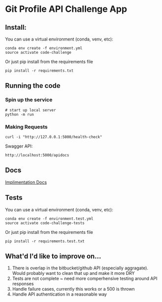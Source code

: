# Git Profile API Challenge App

## Install:

You can use a virtual environment (conda, venv, etc):
```
conda env create -f environment.yml
source activate code-challenge
```

Or just pip install from the requirements file
``` 
pip install -r requirements.txt
```

## Running the code

### Spin up the service

```
# start up local server
python -m run 
```

### Making Requests

```
curl -i "http://127.0.0.1:5000/health-check"
```

Swagger API:
```
http://localhost:5000/apidocs
```

## Docs 

[Implimentation Docs](implimentation.md)

## Tests

You can use a virtual environment (conda, venv, etc):
```
conda env create -f environment.test.yml
source activate code-challenge-tests
```

Or just pip install from the requirements file
``` 
pip install -r requirements.test.txt
```



## What'd I'd like to improve on...

1. There is overlap in the bitbucket/github API (especially aggragate). Would probably want to clean that up and make it more DRY
2. Tests are not complete ~ need more comperhensive testing around API responses
3. Handle failure cases, currently this works or a 500 is thrown 
4. Handle API authentication in a reasonable way